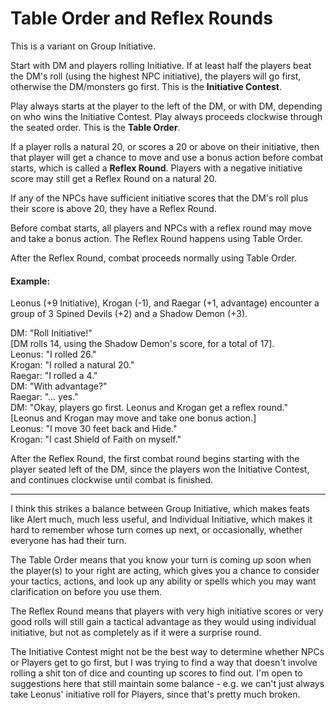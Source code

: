 # Table Order and Reflex Rounds

This is a variant on Group Initiative.

Start with DM and players rolling Initiative. If at least half the players beat the DM's roll (using the highest NPC initiative), the players will go first, otherwise the DM/monsters go first. This is the **Initiative Contest**.

Play always starts at the player to the left of the DM, or with DM, depending on who wins the Initiative Contest. Play always proceeds clockwise through the seated order. This is the **Table Order**.

If a player rolls a natural 20, or scores a 20 or above on their initiative, then that player will get a chance to move and use a bonus action before combat starts, which is called a **Reflex Round**. Players with a negative initiative score may still get a Reflex Round on a natural 20.

If any of the NPCs have sufficient initiative scores that the DM's roll plus their score is above 20, they have a Reflex Round.

Before combat starts, all players and NPCs with a reflex round may move and take a bonus action. The Reflex Round happens using Table Order.

After the Reflex Round, combat proceeds normally using Table Order.

#### Example:
Leonus (+9 Initiative), Krogan (-1), and Raegar (+1, advantage) encounter a group of 3 Spined Devils (+2) and a Shadow Demon (+3).

DM: "Roll Initiative!"  
[DM rolls 14, using the Shadow Demon's score, for a total of 17].  
Leonus: "I rolled 26."  
Krogan: "I rolled a natural 20."  
Raegar: "I rolled a 4."  
DM: "With advantage?"  
Raegar: "... yes."  
DM: "Okay, players go first. Leonus and Krogan get a reflex round."  
[Leonus and Krogan may move and take one bonus action.]  
Leonus: "I move 30 feet back and Hide."  
Krogan: "I cast Shield of Faith on myself."

After the Reflex Round, the first combat round begins starting with the player seated left of the DM, since the players won the Initiative Contest, and continues clockwise until combat is finished.

---

I think this strikes a balance between Group Initiative, which makes feats like Alert much, much less useful, and Individual Initiative, which makes it hard to remember whose turn comes up next, or occasionally, whether everyone has had their turn.

The Table Order means that you know your turn is coming up soon when the player(s) to your right are acting, which gives you a chance to consider your tactics, actions, and look up any ability or spells which you may want clarification on before you use them.

The Reflex Round means that players with very high initiative scores or very good rolls will still gain a tactical advantage as they would using individual initiative, but not as completely as if it were a surprise round.

The Initiative Contest might not be the best way to determine whether NPCs or Players get to go first, but I was trying to find a way that doesn't involve rolling a shit ton of dice and counting up scores to find out. I'm open to suggestions here that still maintain some balance - e.g. we can't just always take Leonus' initiative roll for Players, since that's pretty much broken.
